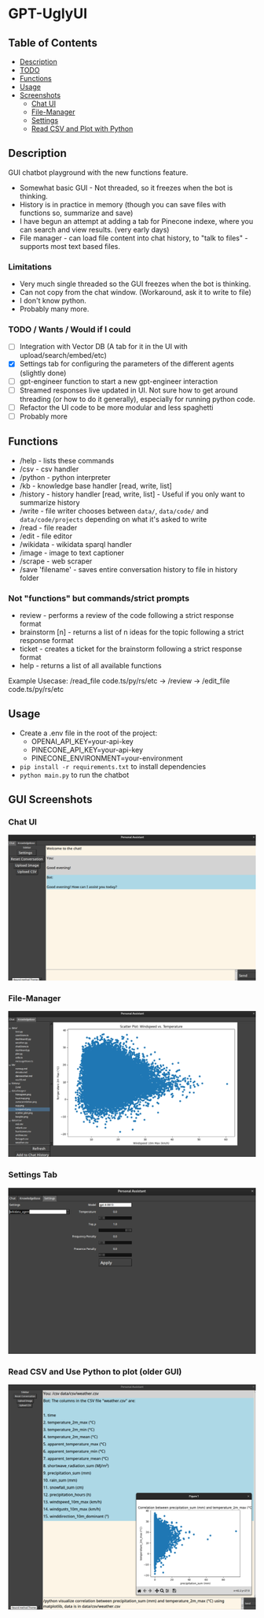 # GPT-UglyUI

## Table of Contents

- [Description](#description)
- [TODO](#todo--wants--would-if-i-could)
- [Functions](#functions)
- [Usage](#usage)
- [Screenshots](#gui-screenshots)
  - [Chat UI](#chat-ui)
  - [File-Manager](#file-manager)
  - [Settings](#settings-tab)
  - [Read CSV and Plot with Python](#read-csv-and-use-python-to-plot-older-gui)


## Description

GUI chatbot playground with the new functions feature.

* Somewhat basic GUI - Not threaded, so it freezes when the bot is thinking.
* History is in practice in memory (though you can save files with functions so, summarize and save)
* I have begun an attempt at adding a tab for Pinecone indexe, where you can search and view results. (very early days)
* File manager - can load file content into  chat history, to "talk to files" - supports most text based files.

### Limitations

* Very much single threaded so the GUI freezes when the bot is thinking.
* Can not copy from the chat window. (Workaround, ask it to write to file)
* I don't know python.
* Probably many more.

### TODO / Wants / Would if I could

- [ ] Integration with Vector DB (A tab for it in the UI with upload/search/embed/etc)
- [x] Settings tab for configuring the parameters of the different agents (slightly done)
- [ ] gpt-engineer function to start a new gpt-engineer interaction
- [ ] Streamed responses live updated in UI. Not sure how to get around threading (or how to do it generally), especially for running python code.
- [ ] Refactor the UI code to be more modular and less spaghetti
- [ ] Probably more

## Functions

* /help - lists these commands
* /csv - csv handler
* /python - python interpreter
* /kb - knowledge base handler [read, write, list]
* /history - history handler [read, write, list] - Useful if you only want to summarize history
* /write - file writer chooses between `data/`, `data/code/` and `data/code/projects` depending on what it's asked to write
* /read - file reader
* /edit - file editor
* /wikidata - wikidata sparql handler
* /image - image to text captioner
* /scrape - web scraper 
* /save 'filename' - saves entire conversation history to file in history folder

### Not "functions" but commands/strict prompts

* review - performs a review of the code following a strict response format
* brainstorm [n] - returns a list of n ideas for the topic following a strict response format
* ticket - creates a ticket for the brainstorm following a strict response format
* help - returns a list of all available functions

Example Usecase: /read_file code.ts/py/rs/etc -> /review -> /edit_file code.ts/py/rs/etc

## Usage

* Create a .env file in the root of the project:
  - OPENAI_API_KEY=your-api-key
  - PINECONE_API_KEY=your-api-key
  - PINECONE_ENVIRONMENT=your-environment
* `pip install -r requirements.txt` to install dependencies
* `python main.py` to run the chatbot


## GUI Screenshots

### Chat UI
![Chat UI](screenshots/image-4.png)

### File-Manager
![File-manager](screenshots/image-3.png)

### Settings Tab
![Settings Tab](screenshots/settings.png)

### Read CSV and Use Python to plot (older GUI)
![Read CSV and Use Python to plot](screenshots/image-2.png)
